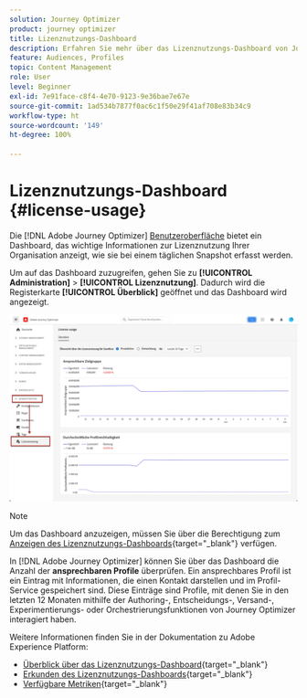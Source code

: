 ```yaml
---
solution: Journey Optimizer
product: journey optimizer
title: Lizenznutzungs-Dashboard
description: Erfahren Sie mehr über das Lizenznutzungs-Dashboard von Journey Optimizer
feature: Audiences, Profiles
topic: Content Management
role: User
level: Beginner
exl-id: 7e91face-c8f4-4e70-9123-9e36bae7e67e
source-git-commit: 1ad534b7877f0ac6c1f50e29f41af708e83b34c9
workflow-type: ht
source-wordcount: '149'
ht-degree: 100%

---
```


# Lizenznutzungs-Dashboard {#license-usage}

Die [!DNL Adobe Journey Optimizer] [Benutzeroberfläche](../start/user-interface.md) bietet ein Dashboard, das wichtige Informationen zur Lizenznutzung Ihrer Organisation anzeigt, wie sie bei einem täglichen Snapshot erfasst werden.

Um auf das Dashboard zuzugreifen, gehen Sie zu **[!UICONTROL Administration]** > **[!UICONTROL Lizenznutzung]**. Dadurch wird die Registerkarte **[!UICONTROL Überblick]** geöffnet und das Dashboard wird angezeigt.

![Überblick über das Lizenznutzungs-Dashboard](assets/license-usage-dashboard.png)

>[!NOTE]
>
>Um das Dashboard anzuzeigen, müssen Sie über die Berechtigung zum [Anzeigen des Lizenznutzungs-Dashboards](https://experienceleague.adobe.com/docs/experience-platform/dashboards/permissions.html?lang=de#available-permissions){target="_blank"} verfügen.

In [!DNL Adobe Journey Optimizer] können Sie über das Dashboard die Anzahl der **ansprechbaren Profile** überprüfen. Ein ansprechbares Profil ist ein Eintrag mit Informationen, die einen Kontakt darstellen und im Profil-Service gespeichert sind. Diese Einträge sind Profile, mit denen Sie in den letzten 12 Monaten mithilfe der Authoring-, Entscheidungs-, Versand-, Experimentierungs- oder Orchestrierungsfunktionen von Journey Optimizer interagiert haben.

Weitere Informationen finden Sie in der Dokumentation zu Adobe Experience Platform:

* [Überblick über das Lizenznutzungs-Dashboard](https://experienceleague.adobe.com/docs/experience-platform/dashboards/guides/license-usage.html?lang=de){target="_blank"}
* [Erkunden des Lizenznutzungs-Dashboards](https://experienceleague.adobe.com/docs/experience-platform/dashboards/guides/license-usage.html?lang=de#exploring-the-license-usage-dashboard){target="_blank"}
* [Verfügbare Metriken](https://experienceleague.adobe.com/docs/experience-platform/dashboards/guides/license-usage.html?lang=de#available-metrics){target="_blank"}
